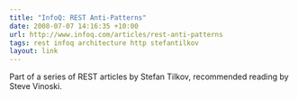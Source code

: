 ```yaml
---
title: "InfoQ: REST Anti-Patterns"
date: 2008-07-07 14:16:35 +10:00
url: http://www.infoq.com/articles/rest-anti-patterns
tags: rest infoq architecture http stefantilkov
layout: link
---
```

Part of a series of REST articles by Stefan Tilkov, recommended reading by Steve Vinoski.
